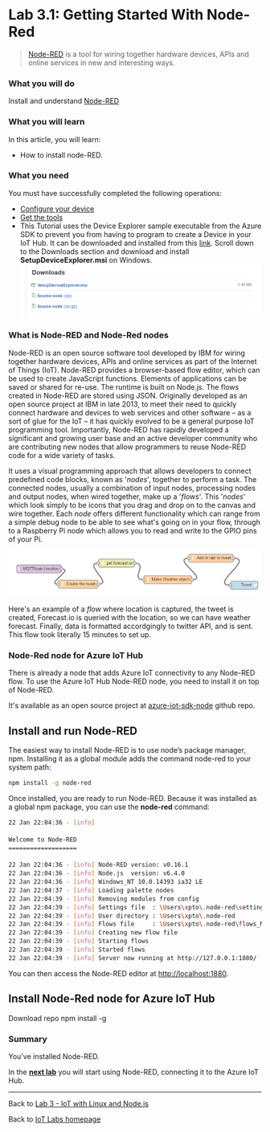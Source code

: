 # Lab 3.1: Getting Started With Node-Red

> [Node-RED](https://nodered.org/) is a tool for wiring together hardware devices, APIs and online services in new and interesting ways.

### What you will do
Install and understand [Node-RED](https://nodered.org/) 

### What you will learn
In this article, you will learn:
* How to install node-RED.

### What you need
You must have successfully completed the following operations:

* [Configure your device](/content/lab-2-configure-your-device-and-get-the-tools.md)
* [Get the tools](/content/lab-2-configure-your-device-and-get-the-tools.md#install-git-note)
* This Tutorial uses the Device Explorer sample executable from the Azure SDK to prevent you from having to program to create a Device in your IoT Hub.  It can be downloaded and installed from this [link](https://github.com/Azure/azure-iot-sdks/releases).  Scroll down to the Downloads section and download and install **SetupDeviceExplorer.msi** on Windows.
 ![](images/lab3-github-deviceexplorer.png)

### What is Node-RED and Node-Red nodes

Node-RED is an open source software tool developed by IBM for wiring together hardware devices, APIs and online services as part of the Internet of Things (IoT). Node-RED provides a browser-based flow editor, which can be used to create JavaScript functions. Elements of applications can be saved or shared for re-use. The runtime is built on Node.js. The flows created in Node-RED are stored using JSON.
Originally developed as an open source project at IBM in late 2013, to meet their need to quickly connect hardware and devices to web services and other software – as a sort of glue for the IoT – it has quickly evolved to be a general purpose IoT programming tool.
Importantly, Node-RED has rapidly developed a significant and growing user base and an active developer community who are contributing new nodes that allow programmers to reuse Node-RED code for a wide variety of tasks.

It uses a visual programming approach that allows developers to connect predefined code blocks, known as '*nodes*', together to perform a task. The connected nodes, usually a combination of input nodes, processing nodes and output nodes, when wired together, make up a '*flows*'.
This '*nodes*' which look simply to be icons that you drag and drop on to the canvas and wire together. Each *node* offers different functionality which can range from a simple debug node to be able to see what's going on in your flow, through to a Raspberry Pi node which allows you to read and write to the GPIO pins of your Pi.

![Node-RED flow](/images/lab3_node-red.png)

Here's an example of a *flow* where location is captured, the tweet is created, Forecast.io is queried with the location, so we can have weather forecast. Finally, data is formatted accordgingly to twitter API, and is sent. This flow took literally 15 minutes to set up.

### Node-Red node for Azure IoT Hub

There is already a node that adds Azure IoT connectivity to any Node-RED flow. To use the Azure IoT Hub Node-RED node, you need to install it on top of Node-RED.

It's available as an open source project at [azure-iot-sdk-node](https://github.com/Azure/azure-iot-sdk-node/tree/master/device/node-red) github repo.

## Install and run Node-RED

The easiest way to install Node-RED is to use node’s package manager, npm. Installing it as a global module adds the command node-red to your system path:

   ```bash
   npm install -g node-red
   ```

Once installed, you are ready to run Node-RED.
Because it was installed as a global npm package, you can use the **node-red** command:

   ```bash
   22 Jan 22:04:36 - [info]
   
   Welcome to Node-RED
   ===================
   
   22 Jan 22:04:36 - [info] Node-RED version: v0.16.1
   22 Jan 22:04:36 - [info] Node.js  version: v6.4.0
   22 Jan 22:04:36 - [info] Windows_NT 10.0.14393 ia32 LE
   22 Jan 22:04:37 - [info] Loading palette nodes
   22 Jan 22:04:39 - [info] Removing modules from config
   22 Jan 22:04:39 - [info] Settings file  : \Users\xpto\.node-red\settings.js
   22 Jan 22:04:39 - [info] User directory : \Users\xpto\.node-red
   22 Jan 22:04:39 - [info] Flows file     : \Users\xpto\.node-red\flows_MACHINE.json
   22 Jan 22:04:39 - [info] Creating new flow file
   22 Jan 22:04:39 - [info] Starting flows
   22 Jan 22:04:39 - [info] Started flows
   22 Jan 22:04:39 - [info] Server now running at http://127.0.0.1:1880/
   ```

You can then access the Node-RED editor at [http://localhost:1880](http://localhost:1880).

## Install Node-Red node for Azure IoT Hub

Download repo 
npm install -g





### Summary
You've installed Node-RED. 


In the **[next lab][nextlab]** you will start using Node-RED, connecting it to the Azure IoT Hub.

---

Back to [Lab 3 - IoT with Linux and Node.js](/content/lab-3-linux-iot-node-red.md)

Back to [IoT Labs homepage](/readme.md)

[nextlab]: /content/lab-2-3-send-device-to-cloud-messages.md
